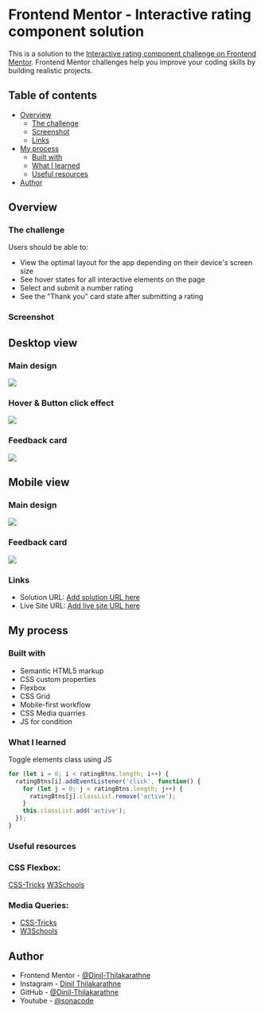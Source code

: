 # Frontend Mentor - Interactive rating component solution

This is a solution to the [Interactive rating component challenge on Frontend Mentor](https://www.frontendmentor.io/challenges/interactive-rating-component-koxpeBUmI). Frontend Mentor challenges help you improve your coding skills by building realistic projects. 

## Table of contents

- [Overview](#overview)
  - [The challenge](#the-challenge)
  - [Screenshot](#screenshot)
  - [Links](#links)
- [My process](#my-process)
  - [Built with](#built-with)
  - [What I learned](#what-i-learned)
  - [Useful resources](#useful-resources)
- [Author](#author)



## Overview

### The challenge

Users should be able to:

- View the optimal layout for the app depending on their device's screen size
- See hover states for all interactive elements on the page
- Select and submit a number rating
- See the "Thank you" card state after submitting a rating

### Screenshot

## Desktop view
### Main design
![](ss/desktop-view-1.png)
### Hover & Button click effect
![](ss/desktop-view-2.png)
### Feedback card 
![](ss/desktop-view-3.png)

## Mobile view
### Main design
![](ss/mobile-view-1.png)
### Feedback card 
![](ss/mobile-view-2.png)


### Links

- Solution URL: [Add solution URL here](https://your-solution-url.com)
- Live Site URL: [Add live site URL here](https://your-live-site-url.com)

## My process

### Built with

- Semantic HTML5 markup
- CSS custom properties
- Flexbox
- CSS Grid
- Mobile-first workflow
- CSS Media quarries 
- JS for condition 

### What I learned

Toggle elements class using JS 


```js
for (let i = 0; i < ratingBtns.length; i++) {
  ratingBtns[i].addEventListener('click', function() {
    for (let j = 0; j < ratingBtns.length; j++) {
      ratingBtns[j].classList.remove('active');
    }
    this.classList.add('active');
  });
}
```




### Useful resources

### CSS Flexbox:

[CSS-Tricks](https://css-tricks.com/snippets/css/a-guide-to-flexbox/)
[W3Schools](https://www.w3schools.com/css/css3_flexbox.asp)

### Media Queries:

- [CSS-Tricks](https://css-tricks.com/a-complete-guide-to-css-media-queries/)
- [W3Schools](https://www.w3schools.com/css/css3_mediaqueries.asp)

## Author

- Frontend Mentor - [@Dinil-Thilakarathne](https://www.frontendmentor.io/profile/Dinil-Thilakarathne)
- Instagram - [Dinil Thilakarathne](https://www.instagram.com/sona_code/)
- GitHub - [@Dinil-Thilakarathne](https://github.com/Dinil-Thilakarathne)
- Youtube - [@sonacode](https://www.youtube.com/@sonacode)



